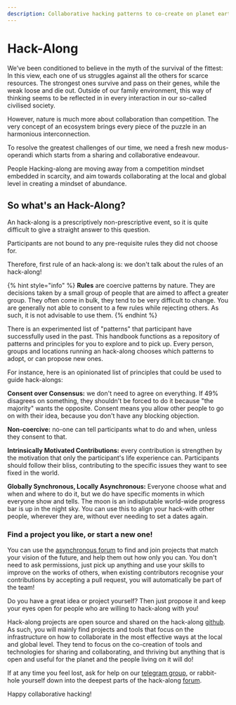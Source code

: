 ```yaml
---
description: Collaborative hacking patterns to co-create on planet earth
---
```


# Hack-Along

We’ve been conditioned to believe in the myth of the survival of the fittest: In this view, each one of us struggles against all the others for scarce resources. The strongest ones survive and pass on their  genes, while the weak loose and die out. Outside of our family environment, this way of thinking seems to be reflected in in every interaction in our so-called civilised society.

However, nature is much more about collaboration than competition. The very concept of an ecosystem brings every piece of the puzzle in an harmonious interconnection.

To resolve the greatest challenges of our time, we need a fresh new modus-operandi which starts from a sharing and collaborative endeavour.

People Hacking-along are moving away from a competition mindset embedded in scarcity, and aim towards collaborating at the local and global level in creating a mindset of abundance.

## So what's an Hack-Along?

An hack-along is a prescriptively non-prescriptive event, so it is quite difficult to give a straight answer to this question. 

Participants are not bound to any pre-requisite rules they did not choose for.

Therefore, first rule of an hack-along is: we don't talk about the rules of an hack-along!

{% hint style="info" %}
**Rules** are coercive patterns by nature. They are decisions taken by a small group of people that are aimed to affect a greater group. They often come in bulk, they tend to be very difficult to change. You are generally not able to consent to a few rules while rejecting others. As such, it is not advisable to use them.
{% endhint %}

There is  an experimented list of "patterns" that participant have successfully used in the past. This handbook functions as a repository of patterns and principles for you to explore and to pick up. Every person, groups and locations running an hack-along chooses which patterns to adopt, or can propose new ones.

For instance, here is an opinionated list of  principles that could be used to guide hack-alongs:

**Consent over Consensus:** we don't need to agree on everything. If 49% disagrees on something, they shouldn't be forced to do it because "the majority" wants the opposite. Consent means you allow other people to go on with their idea, because you don't have any blocking objection.  
  
**Non-coercive:** no-one can tell participants what to do and when, unless they consent to that.

**Intrinsically Motivated Contributions:**  every contribution is strengthen by the motivation that only the participant's life experience can. Participants should follow their bliss, contributing to the specific issues they want to see fixed in the world.

**Globally Synchronous, Locally Asynchronous:** Everyone choose what and when and where to do it, but we do have specific moments in which everyone show and tells. The moon is an indisputable world-wide progress bar is up in the night sky. You can use this to align your hack-with other people, wherever they are, without ever needing to set a dates again.

### Find a project you like, or start a new one!

You can use the [asynchronous forum](https://async.hackalong.io/) to find and join projects that match your vision of the future, and help them out how only you can. You don't need to ask permissions, just pick up anything and use your skills to improve on the works of others, when existing contributors recognise your contributions by accepting a pull request, you will automatically be part of the team!

Do you have a great idea or project yourself? Then just propose it and keep your eyes open for people who are willing to hack-along with you!

Hack-along projects are open source and shared on the hack-along [github](https://github.com/hack-along). As such, you will mainly find projects and tools that focus on the infrastructure on how to collaborate in the most effective ways at the local and global level. They tend to focus on the co-creation of tools and technologies for sharing and collaborating, and thriving but anything that is open and useful for the planet and the people living on it will do!

If at any time you feel lost, ask for help on our [telegram group](https://t.me/joinchat/DgOPm1aMD5IUL03tXgfTWw), or rabbit-hole yourself down into the deepest parts of the hack-along [forum](https://async.hackalong.io/). 

Happy collaborative hacking!

